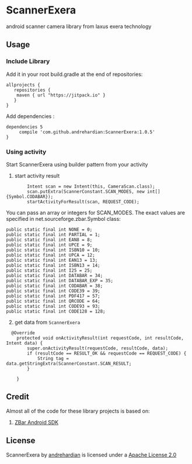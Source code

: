 # ScannerExera
android scanner camera library from laxus exera technology

## Usage

### Include Library
Add it in your root build.gradle at the end of repositories:

```
allprojects {
   repositories {
    maven { url "https://jitpack.io" }
   }
}
```
Add dependencies :

```
dependencies 5
     compile 'com.github.andrehardian:ScannerExera:1.0.5'
}

```

### Using activity
Start ScannerExera using builder pattern from your activity

1. start activity result
```
        Intent scan = new Intent(this, CameraScan.class);
        scan.putExtra(ScannerConstant.SCAN_MODES, new int[]{Symbol.CODABAR});
        startActivityForResult(scan, REQUEST_CODE);
```

You can pass an array or integers for SCAN_MODES. The exact values are specified in net.sourceforge.zbar.Symbol class:
```
public static final int NONE = 0;
public static final int PARTIAL = 1;
public static final int EAN8 = 8;
public static final int UPCE = 9;
public static final int ISBN10 = 10;
public static final int UPCA = 12;
public static final int EAN13 = 13;
public static final int ISBN13 = 14;
public static final int I25 = 25;
public static final int DATABAR = 34;
public static final int DATABAR_EXP = 35;
public static final int CODABAR = 38;
public static final int CODE39 = 39;
public static final int PDF417 = 57;
public static final int QRCODE = 64;
public static final int CODE93 = 93;
public static final int CODE128 = 128;
```

2. get data from `ScannerExera` 

```
  @Override
    protected void onActivityResult(int requestCode, int resultCode, Intent data) {
        super.onActivityResult(requestCode, resultCode, data);
        if (resultCode == RESULT_OK && requestCode == REQUEST_CODE) {
            String tag = data.getStringExtra(ScannerConstant.SCAN_RESULT;
        }

    }
```

## Credit
Almost all of the code for these library projects is based on:
1. [ZBar Android SDK](https://sourceforge.net/projects/zbar/files/AndroidSDK/)

## License
ScannerExera by [andrehardian](https://github.com/andrehardian) is licensed under a [Apache License 2.0](http://www.apache.org/licenses/LICENSE-2.0)

